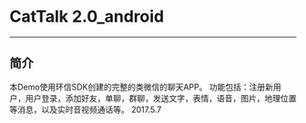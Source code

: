 # CatTalk 2.0_android
--------
## 简介
本Demo使用环信SDK创建的完整的类微信的聊天APP。
功能包括：注册新用户，用户登录，添加好友，单聊，群聊，发送文字，表情，语音，图片，地理位置等消息，以及实时音视频通话等。
2017.5.7
